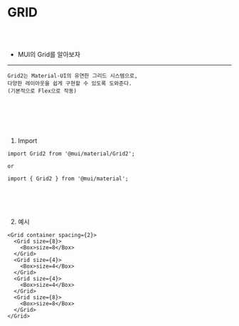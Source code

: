 # GRID

<br />
<br />

* MUI의 Grid를 알아보자
---

```
Grid2는 Material-UI의 유연한 그리드 시스템으로,
다양한 레이아웃을 쉽게 구현할 수 있도록 도와준다.
(기본적으로 Flex으로 작동)
```

<br />
<br />
<br />
<br />

1. Import

```
import Grid2 from '@mui/material/Grid2';

or

import { Grid2 } from '@mui/material';
```

<br />
<br />
<br />

2. 예시

```tsx
<Grid container spacing={2}>
  <Grid size={8}>
    <Box>size=8</Box>
  </Grid>
  <Grid size={4}>
    <Box>size=4</Box>
  </Grid>
  <Grid size={4}>
    <Box>size=4</Box>
  </Grid>
  <Grid size={8}>
    <Box>size=8</Box>
  </Grid>
</Grid>
```
